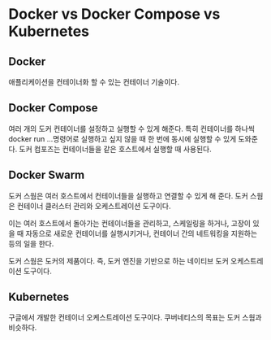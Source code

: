 # Docker vs Docker Compose vs Kubernetes

## Docker

애플리케이션을 컨테이너화 할 수 있는 컨테이너 기술이다.


## Docker Compose

여러 개의 도커 컨테이너를 설정하고 실행할 수 있게 해준다. 특히 컨테이너를 하나씩 docker run ...명령어로 실행하고 싶지 않을 때 한 번에 동시에 실행할 수 있게 도와준다. 도커 컴포즈는 컨테이너들을 같은 호스트에서 실행할 때 사용된다.


## Docker Swarm

도커 스웜은 여러 호스트에서 컨테이너들을 실행하고 연결할 수 있게 해 준다. 도커 스웜은 컨테이너 클러스터 관리와 오케스트레이션 도구이다. 

이는 여러 호스트에서 돌아가는 컨테이너들을 관리하고, 스케일링을 하거나, 고장이 있을 때 자동으로 새로운 컨테이너를 실행시키거나, 컨테이너 간의 네트워킹을 지원하는 등의 일을 한다.

도커 스웜은 도커의 제품이다. 즉, 도커 엔진을 기반으로 하는 네이티브 도커 오케스트레이션 도구이다.


## Kubernetes

구글에서 개발한 컨테이너 오케스트레이션 도구이다. 쿠버네티스의 목표는 도커 스웜과 비슷하다.